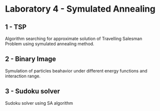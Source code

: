 # Laboratory 4 - Symulated Annealing
## 1 - TSP
Algorithm searching for approximate solution of Travelling Salesman Problem using symulated annealing method.
## 2 - Binary Image 
Symulation of particles beahavior under different energy functions and interaction range.
## 3 - Sudoku solver
Sudoku solver using SA algorithm
